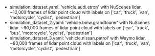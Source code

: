 * simulation_dataset.yaml: 'vehicle.audi.etron' with NuScenes lidar. ~10,000 frames of lidar point cloud with labels on ['car', 'truck', 'van', 'motorcycle', 'cyclist', 'pedestrian']
* simulation_dataset_2.yaml: 'vehicle.bmw.grandtourer' with NuScenes lidar. ~80,000 frames of lidar point cloud with labels on ['car', 'truck', 'bus', 'motorcycle', 'cyclist', 'pedestrian']
* simulation_dataset_3.yaml: 'vehicle.nissan.patrol' with Waymo lidar. ~80,000 frames of lidar point cloud with labels on ['car', 'truck', 'van', 'motorcycle', 'cyclist', 'pedestrian']
